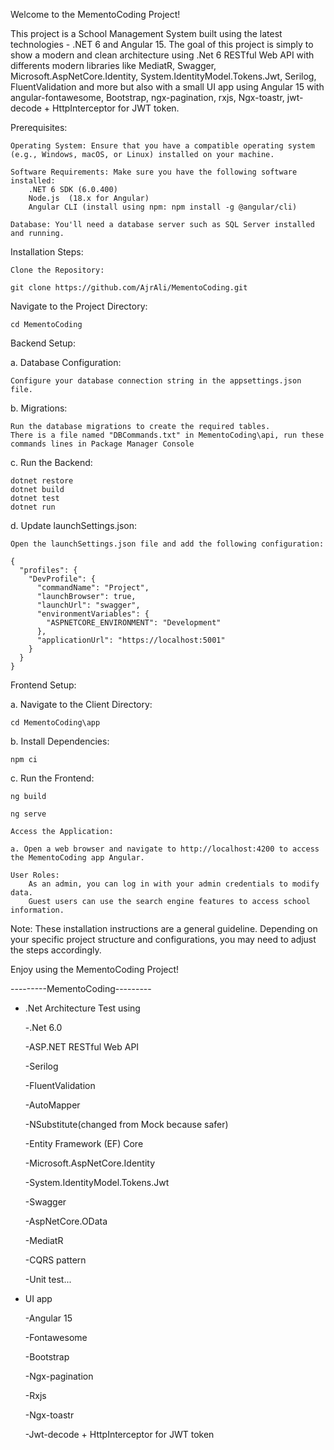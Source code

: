 Welcome to the MementoCoding Project!

This project is a School Management System built using the latest technologies - .NET 6 and Angular 15. 
The goal of this project is simply to show a modern and clean architecture using .Net 6 RESTful Web API with differents modern libraries like MediatR, Swagger, Microsoft.AspNetCore.Identity, 
System.IdentityModel.Tokens.Jwt, Serilog, FluentValidation and more but also with a small UI app using Angular 15 with angular-fontawesome, Bootstrap, ngx-pagination, rxjs, Ngx-toastr, jwt-decode + HttpInterceptor for JWT token.


Prerequisites:

    Operating System: Ensure that you have a compatible operating system (e.g., Windows, macOS, or Linux) installed on your machine.

    Software Requirements: Make sure you have the following software installed:
        .NET 6 SDK (6.0.400)
        Node.js  (18.x for Angular)
        Angular CLI (install using npm: npm install -g @angular/cli)

    Database: You'll need a database server such as SQL Server installed and running.

Installation Steps:

    Clone the Repository:

    git clone https://github.com/AjrAli/MementoCoding.git


Navigate to the Project Directory:

    cd MementoCoding

Backend Setup:

a. Database Configuration:

    Configure your database connection string in the appsettings.json file.

b. Migrations:

    Run the database migrations to create the required tables.
    There is a file named "DBCommands.txt" in MementoCoding\api, run these commands lines in Package Manager Console


c. Run the Backend:

	dotnet restore
	dotnet build
	dotnet test
	dotnet run

d. Update launchSettings.json:

    Open the launchSettings.json file and add the following configuration:
	
	{
	  "profiles": {
	    "DevProfile": {
	      "commandName": "Project",
	      "launchBrowser": true,
	      "launchUrl": "swagger",
	      "environmentVariables": {
	        "ASPNETCORE_ENVIRONMENT": "Development"
	      },
	      "applicationUrl": "https://localhost:5001"
	    }
	  }
	}

Frontend Setup:

a. Navigate to the Client Directory:

	cd MementoCoding\app

b. Install Dependencies:

	npm ci

c. Run the Frontend:

    ng build

    ng serve

    Access the Application:

    a. Open a web browser and navigate to http://localhost:4200 to access the MementoCoding app Angular.

    User Roles:
        As an admin, you can log in with your admin credentials to modify data.
        Guest users can use the search engine features to access school information.

Note: These installation instructions are a general guideline. Depending on your specific project structure and configurations, you may need to adjust the steps accordingly.

Enjoy using the MementoCoding Project!



---------MementoCoding---------

- .Net Architecture Test using

    -.Net 6.0
	
    -ASP.NET RESTful Web API
	
	-Serilog
	
	-FluentValidation
	
	-AutoMapper
	
	-NSubstitute(changed from Mock because safer)
	
    -Entity Framework (EF) Core
	
    -Microsoft.AspNetCore.Identity
	
	-System.IdentityModel.Tokens.Jwt
	
    -Swagger
	
    -AspNetCore.OData
	
    -MediatR
	
    -CQRS pattern
	
    -Unit test...


- UI app 

    -Angular 15
	
    -Fontawesome
	
    -Bootstrap
	
    -Ngx-pagination
	
    -Rxjs
	
    -Ngx-toastr
	
    -Jwt-decode + HttpInterceptor for JWT token
